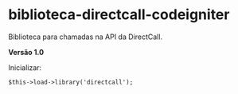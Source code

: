 biblioteca-directcall-codeigniter
=================================

Biblioteca para chamadas na API da DirectCall.

**Versão 1.0**


Inicializar:

    $this->load->library('directcall');
